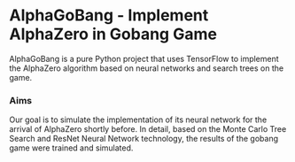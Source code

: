 # AlphaGoBang - Implement AlphaZero in Gobang Game

AlphaGoBang is a pure Python project that uses TensorFlow to 
implement the AlphaZero algorithm based on neural networks and search trees on the game.

### Aims
Our goal is to simulate the implementation of its neural network for the arrival of AlphaZero shortly before. In detail, based on the Monte Carlo Tree Search and ResNet Neural Network technology, 
the results of the gobang game were trained and simulated.

